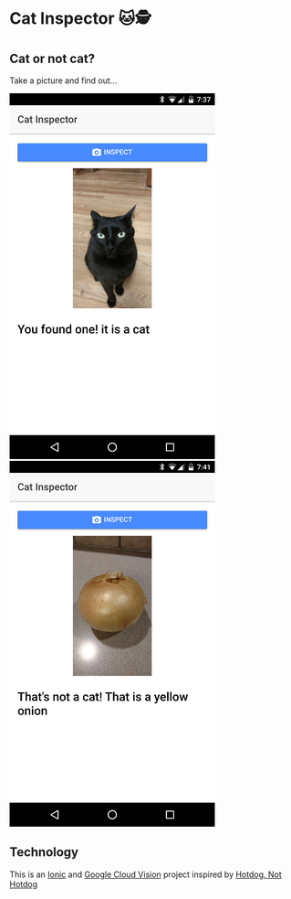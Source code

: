 # Cat Inspector 🐱🕵
## Cat or not cat?
Take a picture and find out...

![Cat Found](https://raw.githubusercontent.com/ryanbonial/cat-inspector/master/docs/cat_found_sm.png "Cat Found!")
![Cat Not Found :(](https://raw.githubusercontent.com/ryanbonial/cat-inspector/master/docs/cat_not_found_sm.png "Cat Not Found :(")

## Technology
This is an [Ionic](http://ionicframework.com/docs/) and [Google Cloud Vision](https://cloud.google.com/vision/) project inspired by [Hotdog, Not Hotdog](https://www.youtube.com/watch?v=ACmydtFDTGs)
